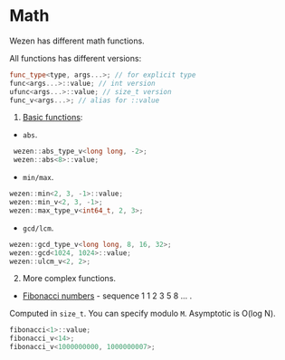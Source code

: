# Math
Wezen has different math functions.

All functions has different versions:
```cpp
func_type<type, args...>; // for explicit type
func<args...>::value; // int version
ufunc<args...>::value; // size_t version
func_v<args...>; // alias for ::value
```

1. [Basic functions]():
+ ```abs```.
```cpp
 wezen::abs_type_v<long long, -2>;
 wezen::abs<8>::value;
```
+ ```min/max```.
```cpp
wezen::min<2, 3, -1>::value;
wezen::min_v<2, 3, -1>;
wezen::max_type_v<int64_t, 2, 3>;
```
+ ```gcd/lcm```.
```cpp
wezen::gcd_type_v<long long, 8, 16, 32>;
wezen::gcd<1024, 1024>::value;
wezen::ulcm_v<2, 2>;
```

2. More complex functions.
+ [Fibonacci numbers]() - sequence 1 1 2 3 5 8 ... .

Computed in ```size_t```. You can specify modulo ```M```.
Asymptotic is O(log N). 
```cpp
fibonacci<1>::value;
fibonacci_v<14>;
fibonacci_v<1000000000, 1000000007>;
```